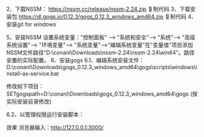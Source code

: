 2、下载NSSM：
https://nssm.cc/release/nssm-2.24.zip
复制代码
3、下载安装包
https://dl.gogs.io/0.12.3/gogs_0.12.3_windows_amd64.zip
复制代码
4、安装git for windows

5、安装NSSM
设置系统变量："控制面板" --> "系统和安全"--> "系统"--> "高级系统设置"--> "环境变量"--> "系统变量"-->"编辑系统变量"在"变量值"项目添加NSSM文件路径"D:\conanl\Downloads\nssm-2.24\nssm-2.24\win64"。路径安置的实际配置。
6、安装gogs
6.1、编辑系统安装文件：
D:\conanl\Downloads\gogs_0.12.3_windows_amd64\gogs\scripts\windows\install-as-service.bat

修改如下项目：
SETgogspath=D:\conanl\Downloads\gogs_0.12.3_windows_amd64\gogs (按实际安装目录修改)

6.2、以管理权限运行安装脚本：



效果
浏览器输入：http://127.0.0.1:3000/


